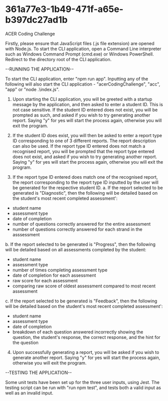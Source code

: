 # 361a77e3-1b49-471f-a65e-b397dc27ad1b
ACER Coding Challenge

Firstly, please ensure that JavaScript files (.js file extension) are opened with Node.js.
To start the CLI application, open a Command Line interpreter such as Windows Command Prompt (cmd.exe) or Windows PowerShell.
Redirect to the directory root of the CLI application.

--RUNNING THE APPLICATION--

To start the CLI application, enter "npm run app".
Inputting any of the following will also start the CLI application - "acerCodingChallenge", "acc", "app" or "node .\index.js".

1. Upon starting the CLI application, you will be greeted with a startup message by the application, and then asked to enter a student ID. This is not case sensitive.
If the student ID entered does not exist, you will be prompted as such, and asked if you wish to try generating another report. 
Saying "y" for yes will start the process again, otherwise you will exit the program.

2. If the student ID does exist, you will then be asked to enter a report type ID corresponding to one of 3 different reports. The report description can also be used.
If the report type ID entered does not match a recognised report, you will be prompted that the report type entered does not exist, and asked if you wish to try generating another report.
Saying "y" for yes will start the process again, otherwise you will exit the program.

3. If the report type ID entered does match one of the recognised report, the report corresponding to the report type ID inputted by the user will be generated for the respective student ID.
a. If the report selected to be generated is "Diagnostic", then the following will be detailed based on the student's most recent completed assessment':
- student name 
- assessment type
- date of completion
- number of questions correctly answered for the entire assessment
- number of questions correctly answered for each strand in the asssessment

b. If the report selected to be generated is "Progress", then the following will be detailed based on all assessments completed by the student:
- student name
- assessment type
- number of times completing assessment type
- date of completion for each assessment
- raw score for each assessment
- comparing raw score of oldest assessment compared to most recent assessment

c. If the report selected to be generated is "Feedback", then the following will be detailed based on the student's most recent completed assessment':
- student name
- assessment type
- date of completion
- breakdown of each question answered incorrectly showing the question, the student's response, the correct response, and the hint for the question

4. Upon successfully generating a report, you will be asked if you wish to generate another report.
Saying "y" for yes will start the process again, otherwise you will exit the program.

--TESTING THE APPLICATION--

Some unit tests have been set up for the three user inputs, using Jest. The testing script can be run with "run npm test", and tests both a valid input as well as an invalid input.